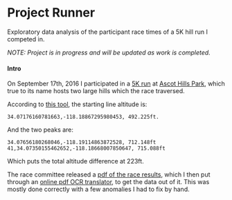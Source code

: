 # Project Runner
  
Exploratory data analysis of the participant race times of a 5K hill run I competed in.

*NOTE:  Project is in progress and will be updated as work is completed.*  

#### Intro
On September 17th, 2016 I participated in a 
[5K run](http://www.runningguru.com/EventInformation.asp?eID=26299) at [Ascot Hills Park](https://nobodyhikesinla.com/2016/01/12/ascot-hills-park/), which true to its name hosts two large hills which the race traversed. 

According to [this tool](https://www.daftlogic.com/sandbox-google-maps-find-altitude.htm), the starting line altitude is:  
    
    34.07176160781663,-118.18867295980453, 492.225ft. 
    
And the two peaks are:   
    
    34.07656180268046,-118.19114863872528, 712.148ft
    41,34.07350155462652,-118.18668007850647, 715.088ft
    
Which puts the total altitude difference at 223ft.

The race committee released a [pdf of the race results](http://www.aztlanathletics.org/082014/results/2016/AHC2016/ascothillschallenge2016_overall_5k.pdf), which I then put through an [online pdf OCR translator](http://www.onlineocr.net), to get the data out of it. This was mostly done correctly with a few anomalies I had to fix by hand. 
